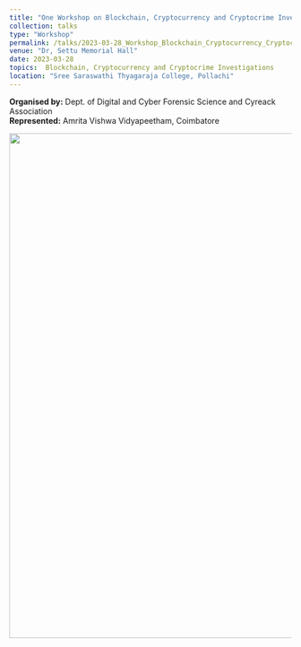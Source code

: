 ```yaml
---
title: "One Workshop on Blockchain, Cryptocurrency and Cryptocrime Investigations"
collection: talks
type: "Workshop"
permalink: /talks/2023-03-28_Workshop_Blockchain_Cryptocurrency_Cryptocrimes
venue: "Dr, Settu Memorial Hall"
date: 2023-03-28
topics:  Blockchain, Cryptocurrency and Cryptocrime Investigations
location: "Sree Saraswathi Thyagaraja College, Pollachi"
---
```


**Organised by:** Dept. of Digital and Cyber Forensic Science and Cyreack Association <br/>
**Represented:** Amrita Vishwa Vidyapeetham, Coimbatore <br/>

<p align="center">
   <img src="https://github.com/ramagururadhakrishnan/ramagururadhakrishnan.github.io/blob/master/images/BCCCI.png" width="900" />
</p>
